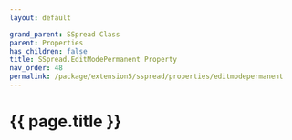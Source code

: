 ```yaml
---
layout: default

grand_parent: SSpread Class
parent: Properties
has_children: false
title: SSpread.EditModePermanent Property
nav_order: 48
permalink: /package/extension5/sspread/properties/editmodepermanent
---
```

# {{ page.title }}
